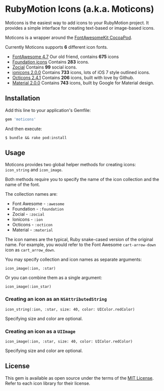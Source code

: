 # RubyMotion Icons (a.k.a. Moticons)

Moticons is the easiest way to add icons to your RubyMotion project. It provides a simple interface for creating text-based or image-based icons.

Moticons is a wrapper around the [FontAwesomeKit CocoaPod](https://github.com/PrideChung/FontAwesomeKit).

Currently Moticons supports **6** different icon fonts.

- [FontAwesome 4.7](http://fontawesome.io) Our old friend, contains **675** icons
- [Foundation icons](http://zurb.com/playground/foundation-icon-fonts-3) Contains **283** icons.
- [Zocial](http://zocial.smcllns.com/) Contains **99** social icons.
- [ionicons 2.0.0](http://ionicons.com/) Contains **733** icons, lots of iOS 7 style outlined icons.
- [Octicons 2.4.1](https://octicons.github.com/) Contains **206** icons, built with love by Github.
- [Material 2.0.0](https://google.github.io/material-design-icons/) Contains **743** icons, built by Google for Material design.


## Installation

Add this line to your application's Gemfile:

```ruby
gem 'moticons'
```

And then execute:

    $ bundle && rake pod:install

## Usage

Moticons provides two global helper methods for creating icons: `icon_string` and `icon_image`.

Both methods require you to specify the name of the icon collection and the name of the font.

The collection names are:

* Font Awesome - `:awesome`
* Foundation - `:foundation`
* Zocial - `:zocial`
* Ionicons - `:ion`
* Octicons - `:octicon`
* Material - `:material`

The icon names are the typical, Ruby snake-cased version of the original name. For example, you would refer to the Font Awesome `cart-arrow-down` icon as `cart_arrow_down`.

You may specify collection and icon names as separate arguments:

    icon_image(:ion, :star)

Or you can combine them as a single argument:

    icon_image(:ion_star)

### Creating an icon as an `NSAttributedString`

    icon_string(:ion, :star, size: 40, color: UIColor.redColor)

Specifying size and color are optional.

### Creating an icon as a `UIImage`

    icon_image(:ion, :star, size: 40, color: UIColor.redColor)

Specifying size and color are optional.


## License

This gem is available as open source under the terms of the [MIT License](http://opensource.org/licenses/MIT). Refer to each icon library for their license.

